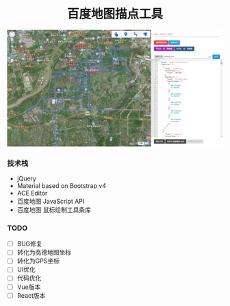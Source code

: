 <h1 align="center">百度地图描点工具</h1>

![](./assets/images/luwang.png)

### 技术栈

- jQuery
- Material based on Bootstrap v4
- ACE Editor
- 百度地图 JavaScript API
- 百度地图 鼠标绘制工具条库

### TODO

- [ ] BUG修复 
- [ ] 转化为高德地图坐标
- [ ] 转化为GPS坐标
- [ ] UI优化
- [ ] 代码优化
- [ ] Vue版本
- [ ] React版本